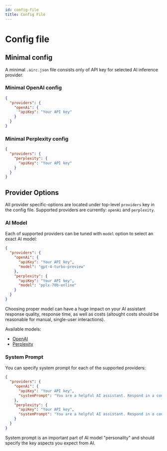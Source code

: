 ```yaml
---
id: config-file
title: Config File
---
```


# Config file

## Minimal config

A minimal `.airc.json` file consists only of API key for selected AI inference provider.

### Minimal OpenAI config

```json
{
  "providers": {
    "openAi": {
      "apiKey": "Your API key"
    }
  }
}
```

### Minimal Perplexity config

```json
{
  "providers": {
    "perplexity": {
      "apiKey": "Your API key"
    }
  }
}
```

## Provider Options

All provider specific-options are located under top-level `providers` key in the config file. Supported providers are currently: `openAi` and `perplexity`.

### AI Model

Each of supported providers can be tuned with `model` option to select an exact AI model:

```json
{
  "providers": {
    "openAi": {
      "apiKey": "Your API key",
      "model": "gpt-4-turbo-preview"
    },
    "perplexity": {
      "apiKey": "Your API key",
      "model": "pplx-70b-online"
    }
  }
}
```

Choosing proper model can have a huge impact on your AI assistant response quality, response time, as well as costs (altought costs should be reasonable for manual, single-user interactions).

Available models:

- [OpenAI](https://platform.openai.com/docs/models)
- [Perplexity](https://docs.perplexity.ai/docs/model-cards)

### System Prompt

You can specify system prompt for each of the supported providers:

```json
{
  "providers": {
    "openAi": {
      "apiKey": "Your API key",
      "systemPrompt": "You are a helpful AI assistant. Respond in a concise way."
    },
    "perplexity": {
      "apiKey": "Your API key",
      "systemPrompt": "You are a helpful AI assistant. Respond in a concise way."
    }
  }
}
```

System prompt is an important part of AI model "personality" and should specify the key aspects you expect from AI.

